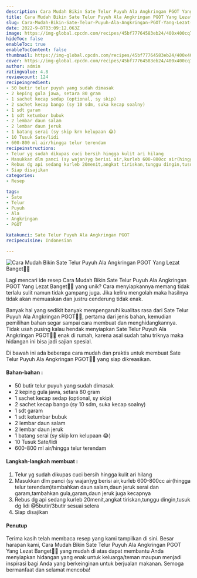 ```yaml
---
description: Cara Mudah Bikin Sate Telur Puyuh Ala Angkringan PGOT Yang Lezat Banget"
title: Cara Mudah Bikin Sate Telur Puyuh Ala Angkringan PGOT Yang Lezat Banget
slug: Cara-Mudah-Bikin-Sate-Telur-Puyuh-Ala-Angkringan-PGOT-Yang-Lezat-Banget
date: 2022-9-8T03:09:12.063Z
image: https://img-global.cpcdn.com/recipes/45bf77764583eb24/400x400cq70/photo.jpg
hideToc: false
enableToc: true
enableTocContent: false
thumbnail: https://img-global.cpcdn.com/recipes/45bf77764583eb24/400x400cq70/photo.jpg
cover: https://img-global.cpcdn.com/recipes/45bf77764583eb24/400x400cq70/photo.jpg
author: admin
ratingvalue: 4.8
reviewcount: 124
recipeingredient:
- 50 butir telur puyuh yang sudah dimasak
- 2 keping gula jawa, setara 80 gram
- 1 sachet kecap sedap (optional, sy skip)
- 2 sachet kecap bango (sy 10 sdm, suka kecap soalny)
- 1 sdt garam
- 1 sdt ketumbar bubuk
- 2 lembar daun salam
- 2 lembar daun jeruk
- 1 batang serai (sy skip krn kelupaan 😂)
- 10 Tusuk Sate/lidi
- 600-800 ml air/hingga telur terendam
recipeinstructions:
- Telur yg sudah dikupas cuci bersih hingga kulit ari hilang
- Masukkan dlm panci (sy wajan)yg berisi air,kurleb 600-800cc air(hingga telur terendam)tambahkan daun salam,daun jeruk serai dan garam,tambahkan gula,garam,daun jeruk juga kecapnya
- Rebus dg api sedang kurleb 20menit,angkat tiriskan,tunggu dingin,tusuk dg lidi @5butir/3butir sesuai selera
- Siap disajikan
categories:
- Resep

tags:
- Sate
- Telur
- Puyuh
- Ala
- Angkringan
- PGOT

katakunci: Sate Telur Puyuh Ala Angkringan PGOT
recipecuisine: Indonesian

---
```


![Cara Mudah Bikin Sate Telur Puyuh Ala Angkringan PGOT Yang Lezat Banget👩‍🍳](https://img-global.cpcdn.com/recipes/45bf77764583eb24/400x400cq70/photo.jpg)

Lagi mencari ide resep Cara Mudah Bikin Sate Telur Puyuh Ala Angkringan PGOT Yang Lezat Banget👩‍🍳 yang unik? Cara menyiapkannya memang tidak terlalu sulit namun tidak gampang juga. Jika keliru mengolah maka hasilnya tidak akan memuaskan dan justru cenderung tidak enak.

Banyak hal yang sedikit banyak mempengaruhi kualitas rasa dari Sate Telur Puyuh Ala Angkringan PGOT👩‍🍳, pertama dari jenis bahan, kemudian pemilihan bahan segar sampai cara membuat dan menghidangkannya. Tidak usah pusing kalau hendak menyiapkan Sate Telur Puyuh Ala Angkringan PGOT👩‍🍳 enak di rumah, karena asal sudah tahu triknya maka hidangan ini bisa jadi sajian spesial.

Di bawah ini ada beberapa cara mudah dan praktis untuk membuat Sate Telur Puyuh Ala Angkringan PGOT👩‍🍳 yang siap dikreasikan.

<!--inarticleads1-->

#### Bahan-bahan :

- 50 butir telur puyuh yang sudah dimasak
- 2 keping gula jawa, setara 80 gram
- 1 sachet kecap sedap (optional, sy skip)
- 2 sachet kecap bango (sy 10 sdm, suka kecap soalny)
- 1 sdt garam
- 1 sdt ketumbar bubuk
- 2 lembar daun salam
- 2 lembar daun jeruk
- 1 batang serai (sy skip krn kelupaan 😂)
- 10 Tusuk Sate/lidi
- 600-800 ml air/hingga telur terendam

<!--inarticleads2-->

#### Langkah-langkah membuat :

1. Telur yg sudah dikupas cuci bersih hingga kulit ari hilang
1. Masukkan dlm panci (sy wajan)yg berisi air,kurleb 600-800cc air(hingga telur terendam)tambahkan daun salam,daun jeruk serai dan garam,tambahkan gula,garam,daun jeruk juga kecapnya
1. Rebus dg api sedang kurleb 20menit,angkat tiriskan,tunggu dingin,tusuk dg lidi @5butir/3butir sesuai selera
1. Siap disajikan

#### Penutup

Terima kasih telah membaca resep yang kami tampilkan di sini. Besar harapan kami, Cara Mudah Bikin Sate Telur Puyuh Ala Angkringan PGOT Yang Lezat Banget👩‍🍳 yang mudah di atas dapat membantu Anda menyiapkan hidangan yang enak untuk keluarga/teman maupun menjadi inspirasi bagi Anda yang berkeinginan untuk berjualan makanan. Semoga bermanfaat dan selamat mencoba!